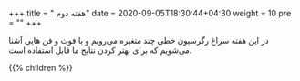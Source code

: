 +++
title = " هفته دوم"
date = 2020-09-05T18:30:44+04:30
weight = 10
pre = "<i class='fa fa-graduation-cap graduation_cap' ></i>"
+++

در این هفته سراغ رگرسیون خطی چند متغیره می‌رویم و با فوت و فن هایی آشنا می‌شویم که برای بهتر کردن
نتایج ما قابل استفاده است.

{{% children %}}